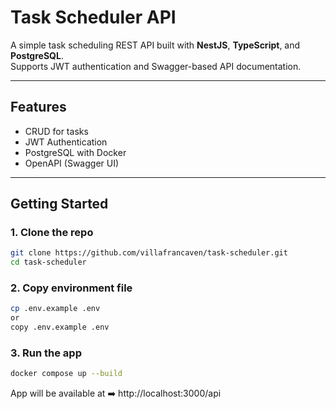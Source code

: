 # Task Scheduler API

A simple task scheduling REST API built with **NestJS**, **TypeScript**, and **PostgreSQL**.  
Supports JWT authentication and Swagger-based API documentation.

---

## Features

- CRUD for tasks
- JWT Authentication
- PostgreSQL with Docker
- OpenAPI (Swagger UI)

---

## Getting Started

### 1. Clone the repo
```bash
git clone https://github.com/villafrancaven/task-scheduler.git
cd task-scheduler
```

### 2. Copy environment file
```bash
cp .env.example .env
or
copy .env.example .env
```

### 3. Run the app
```bash
docker compose up --build
```

App will be available at 
➡️ http://localhost:3000/api
